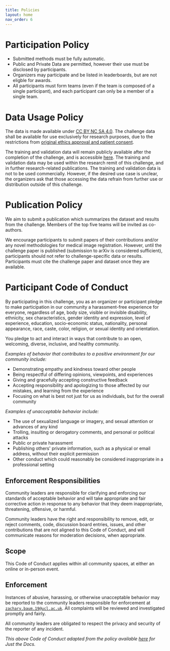 ```yaml
---
title: Policies
layout: home
nav_order: 6
---
```


# Participation Policy

- Submitted methods must be fully automatic.
- Public and Private Data are permitted, however their use must be disclosed by participants.
- Organizers may participate and be listed in leaderboards, but are not eligble for awards.
- All participants must form teams (even if the team is composed of a single participant), and each participant can only be a member of a single team.

# Data Usage Policy

The data is made available under [CC BY NC SA 4.0](https://creativecommons.org/licenses/by-nc-sa/4.0/). The challenge data shall be available for use exclusively for research purposes, due to the restrictions from [original ethics approval and patient consent](https://clinicaltrials.gov/ct2/show/record/NCT02341677?view=record). 

The training and validation data will remain publicly available after the completion of the challenge, and is accessible [here](https://doi.org/10.5281/zenodo.7870104). The training and validation data may be used within the research remit of this challenge, and in further research-related publications. The training and validation data is not to be used commercially. However, if the desired use case is unclear, the organizers ask that those accessing the data refrain from further use or distribution outside of this challenge.

# Publication Policy

We aim to submit a publication which summarizes the dataset and results from the challenge. Members of the top five teams will be invited as co-authors.

We encourage participants to submit papers of their contributions and/or any novel methodologies for medical image registration. However, until the challenge paper is published (submission to arXiv is considered sufficient), participants should not refer to challenge-specific data or results. Participants must cite the challenge paper and dataset once they are available.

# Participant Code of Conduct

By participating in this challenge, you as an organizer or participant pledge to make participation in our community a harassment-free experience for everyone, regardless of age, body size, visible or invisible disability, ethnicity, sex characteristics, gender identity and expression, level of experience, education, socio-economic status, nationality, personal appearance, race, caste, color, religion, or sexual identity and orientation.

You pledge to act and interact in ways that contribute to an open, welcoming, diverse, inclusive, and healthy community.

*Examples of behavior that contributes to a positive environment for our community include:*

- Demonstrating empathy and kindness toward other people
- Being respectful of differing opinions, viewpoints, and experiences
- Giving and gracefully accepting constructive feedback
- Accepting responsibility and apologizing to those affected by our mistakes, and learning from the experience
- Focusing on what is best not just for us as individuals, but for the overall community

*Examples of unacceptable behavior include:*

- The use of sexualized language or imagery, and sexual attention or advances of any kind
- Trolling, insulting or derogatory comments, and personal or political attacks
- Public or private harassment
- Publishing others' private information, such as a physical or email address, without their explicit permission
- Other conduct which could reasonably be considered inappropriate in a professional setting

## Enforcement Responsibilities

Community leaders are responsible for clarifying and enforcing our standards of acceptable behavior and will take appropriate and fair corrective action in response to any behavior that they deem inappropriate, threatening, offensive, or harmful.

Community leaders have the right and responsibility to remove, edit, or reject comments, code, discussion board entries, issues, and other contributions that are not aligned to this Code of Conduct, and will communicate reasons for moderation decisions, when appropriate.

## Scope

This Code of Conduct applies within all community spaces, at either an online or in-person event.

## Enforcement

Instances of abusive, harassing, or otherwise unacceptable behavior may be reported to the community leaders responsible for enforcement at [`zachary.baum.19@ucl.ac.uk`](mailto:zachary.baum.19@ucl.ac.uk). All complaints will be reviewed and investigated promptly and fairly.

All community leaders are obligated to respect the privacy and security of the reporter of any incident.

*This above Code of Conduct adapted from the policy available [here](https://github.com/just-the-docs/just-the-docs/blob/main/CODE_OF_CONDUCT.md) for Just the Docs.*